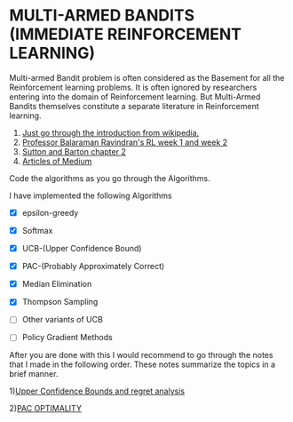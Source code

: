 # MULTI-ARMED BANDITS (IMMEDIATE REINFORCEMENT LEARNING)

Multi-armed Bandit problem is often considered as the Basement for all the Reinforcement learning problems. It is often ignored by researchers entering into the domain of Reinforcement learning. But Multi-Armed Bandits themselves constitute a separate literature in Reinforcement learning.

1. [Just go through the introduction from wikipedia.](https://en.wikipedia.org/wiki/Multi-armed_bandit) 
2. [Professor Balaraman Ravindran's RL week 1 and week 2](https://nptel.ac.in/courses/106106143/)  
3. [Sutton and Barton chapter 2](https://web.stanford.edu/class/psych209/Readings/SuttonBartoIPRLBook2ndEd.pdf)
4. [Articles of Medium](https://towardsdatascience.com/multi-armed-bandits-and-reinforcement-learning-dc9001dcb8da) 

Code the algorithms as you go through the Algorithms.

I have implemented the following Algorithms

- [x] epsilon-greedy 

- [x] Softmax

- [x]  UCB-(Upper Confidence Bound)

- [x] PAC-(Probably Approximately Correct)

- [x] Median Elimination

- [x] Thompson Sampling

- [ ] Other variants of UCB

- [ ] Policy Gradient Methods

After you are done with this I would recommend to go through the notes that I made in the following order. These notes summarize the topics in a brief manner.

1)[Upper Confidence Bounds and regret analysis](https://hackmd.io/Cwy1lsGdTziRDVx6Ig8csw?both)

2)[PAC OPTIMALITY](https://hackmd.io/HWBiILjkReaem5eMZnkaAg#MEDIAN-ELIMINATION-ALGORITHM)















